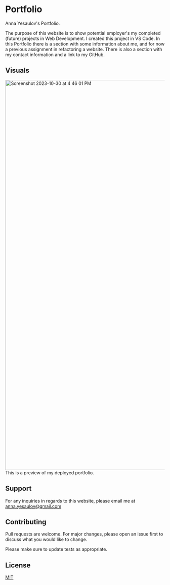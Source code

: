 # Portfolio
Anna Yesaulov's Portfolio.

The purpose of this website is to show potential employer's my completed (future) projects in Web Development. 
I created this project in VS Code. 
In this Portfolio there is a section with some information about me, and for now a previous assignment in refactoring a website.
There is also a section with my contact information and a link to my GitHub.



## Visuals
<img width="1234" alt="Screenshot 2023-10-30 at 4 46 01 PM" src="https://github.com/annaayess/Portfolio/assets/147208430/4ed2e3de-7772-4986-98a8-ba1c4be45aa5">
This is a preview of my deployed portfolio.

## Support
For any inquiries in regards to this website, please email me at anna.yesaulov@gmail.com

## Contributing

Pull requests are welcome. For major changes, please open an issue first
to discuss what you would like to change.

Please make sure to update tests as appropriate.

## License

[MIT](https://choosealicense.com/licenses/mit/)
